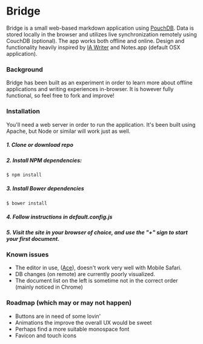 Bridge
======

Bridge is a small web-based markdown application using [PouchDB](http://pouchdb.com/). Data is stored locally in the browser and utilizes live synchronization remotely using CouchDB (optional). The app works both offline and online. Design and functionality heavily inspired by [IA Writer](http://www.iawriter.com/) and Notes.app (default OSX application).

### Background

Bridge has been built as an experiment in order to learn more about offline applications and writing experiences in-browser. It is however fully functional, so feel free to fork and improve!

### Installation

You'll need a web server in order to run the application. It's been built using Apache, but Node or similar will work just as well.

##### 1. Clone or download repo

##### 2. Install NPM dependencies: 
```bash
$ npm install
```
##### 3. Install Bower dependencies
```bash
$ bower install
```
##### 4. Follow instructions in default.config.js
##### 5. Visit the site in your browser of choice, and use the "+" sign to start your first document.

### Known issues

- The editor in use, ([Ace](http://ace.c9.io/)), doesn't work very well with Mobile Safari.
- DB changes (on remote) are currently poorly visualized.
- The document list on the left is sometime not in the correct order (mainly noticed in Chrome)

### Roadmap (which may or may not happen)

- Buttons are in need of some lovin'
- Animations the improve the overall UX would be sweet
- Perhaps find a more suitable monospace font
- Favicon and touch icons
